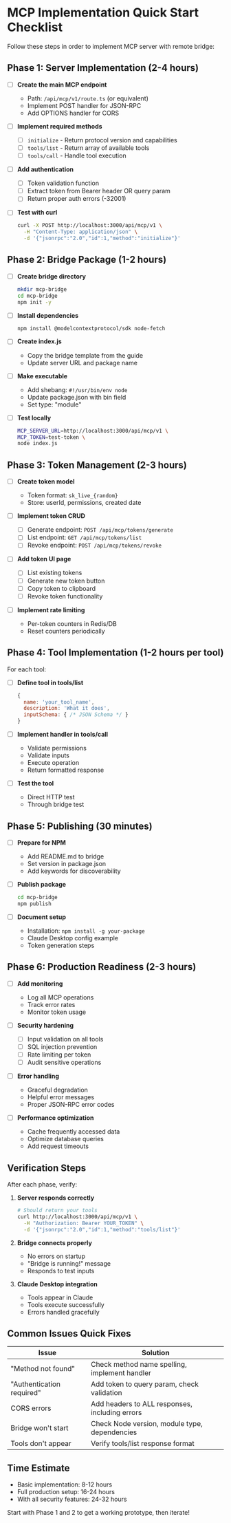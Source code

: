 # MCP Implementation Quick Start Checklist

Follow these steps in order to implement MCP server with remote bridge:

## Phase 1: Server Implementation (2-4 hours)

- [ ] **Create the main MCP endpoint**
  - Path: `/api/mcp/v1/route.ts` (or equivalent)
  - Implement POST handler for JSON-RPC
  - Add OPTIONS handler for CORS

- [ ] **Implement required methods**
  - [ ] `initialize` - Return protocol version and capabilities
  - [ ] `tools/list` - Return array of available tools
  - [ ] `tools/call` - Handle tool execution

- [ ] **Add authentication**
  - [ ] Token validation function
  - [ ] Extract token from Bearer header OR query param
  - [ ] Return proper auth errors (-32001)

- [ ] **Test with curl**
  ```bash
  curl -X POST http://localhost:3000/api/mcp/v1 \
    -H "Content-Type: application/json" \
    -d '{"jsonrpc":"2.0","id":1,"method":"initialize"}'
  ```

## Phase 2: Bridge Package (1-2 hours)

- [ ] **Create bridge directory**
  ```bash
  mkdir mcp-bridge
  cd mcp-bridge
  npm init -y
  ```

- [ ] **Install dependencies**
  ```bash
  npm install @modelcontextprotocol/sdk node-fetch
  ```

- [ ] **Create index.js**
  - Copy the bridge template from the guide
  - Update server URL and package name

- [ ] **Make executable**
  - Add shebang: `#!/usr/bin/env node`
  - Update package.json with bin field
  - Set type: "module"

- [ ] **Test locally**
  ```bash
  MCP_SERVER_URL=http://localhost:3000/api/mcp/v1 \
  MCP_TOKEN=test-token \
  node index.js
  ```

## Phase 3: Token Management (2-3 hours)

- [ ] **Create token model**
  - Token format: `sk_live_{random}`
  - Store: userId, permissions, created date

- [ ] **Implement token CRUD**
  - [ ] Generate endpoint: `POST /api/mcp/tokens/generate`
  - [ ] List endpoint: `GET /api/mcp/tokens/list`
  - [ ] Revoke endpoint: `POST /api/mcp/tokens/revoke`

- [ ] **Add token UI page**
  - [ ] List existing tokens
  - [ ] Generate new token button
  - [ ] Copy token to clipboard
  - [ ] Revoke token functionality

- [ ] **Implement rate limiting**
  - Per-token counters in Redis/DB
  - Reset counters periodically

## Phase 4: Tool Implementation (1-2 hours per tool)

For each tool:

- [ ] **Define tool in tools/list**
  ```javascript
  {
    name: 'your_tool_name',
    description: 'What it does',
    inputSchema: { /* JSON Schema */ }
  }
  ```

- [ ] **Implement handler in tools/call**
  - Validate permissions
  - Validate inputs
  - Execute operation
  - Return formatted response

- [ ] **Test the tool**
  - Direct HTTP test
  - Through bridge test

## Phase 5: Publishing (30 minutes)

- [ ] **Prepare for NPM**
  - Add README.md to bridge
  - Set version in package.json
  - Add keywords for discoverability

- [ ] **Publish package**
  ```bash
  cd mcp-bridge
  npm publish
  ```

- [ ] **Document setup**
  - Installation: `npm install -g your-package`
  - Claude Desktop config example
  - Token generation steps

## Phase 6: Production Readiness (2-3 hours)

- [ ] **Add monitoring**
  - Log all MCP operations
  - Track error rates
  - Monitor token usage

- [ ] **Security hardening**
  - [ ] Input validation on all tools
  - [ ] SQL injection prevention
  - [ ] Rate limiting per token
  - [ ] Audit sensitive operations

- [ ] **Error handling**
  - Graceful degradation
  - Helpful error messages
  - Proper JSON-RPC error codes

- [ ] **Performance optimization**
  - Cache frequently accessed data
  - Optimize database queries
  - Add request timeouts

## Verification Steps

After each phase, verify:

1. **Server responds correctly**
   ```bash
   # Should return your tools
   curl http://localhost:3000/api/mcp/v1 \
     -H "Authorization: Bearer YOUR_TOKEN" \
     -d '{"jsonrpc":"2.0","id":1,"method":"tools/list"}'
   ```

2. **Bridge connects properly**
   - No errors on startup
   - "Bridge is running!" message
   - Responds to test inputs

3. **Claude Desktop integration**
   - Tools appear in Claude
   - Tools execute successfully
   - Errors handled gracefully

## Common Issues Quick Fixes

| Issue | Solution |
|-------|----------|
| "Method not found" | Check method name spelling, implement handler |
| "Authentication required" | Add token to query param, check validation |
| CORS errors | Add headers to ALL responses, including errors |
| Bridge won't start | Check Node version, module type, dependencies |
| Tools don't appear | Verify tools/list response format |

## Time Estimate

- Basic implementation: 8-12 hours
- Full production setup: 16-24 hours
- With all security features: 24-32 hours

Start with Phase 1 and 2 to get a working prototype, then iterate!